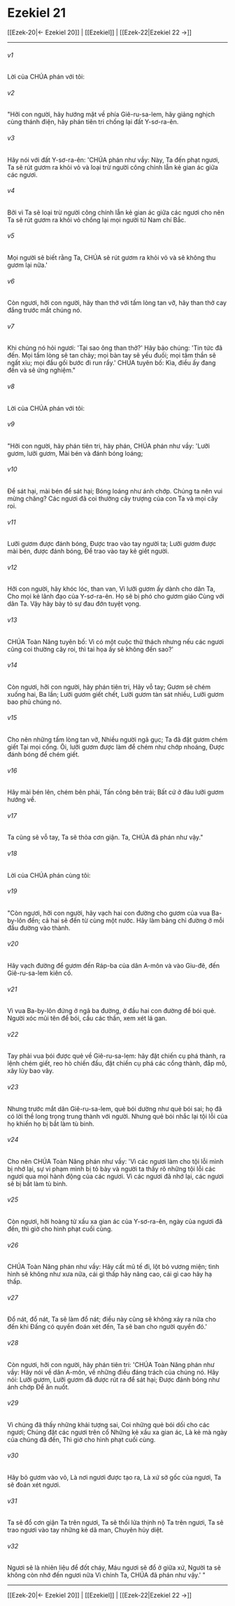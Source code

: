 # Ezekiel 21

[[Ezek-20|← Ezekiel 20]] | [[Ezekiel]] | [[Ezek-22|Ezekiel 22 →]]
***



###### v1 
Lời của CHÚA phán với tôi: 

###### v2 
"Hỡi con người, hãy hướng mặt về phía Giê-ru-sa-lem, hãy giảng nghịch cùng thánh điện, hãy phán tiên tri chống lại đất Y-sơ-ra-ên. 

###### v3 
Hãy nói với đất Y-sơ-ra-ên: 'CHÚA phán như vầy: Này, Ta đến phạt ngươi, Ta sẽ rút gươm ra khỏi vỏ và loại trừ người công chính lẫn kẻ gian ác giữa các ngươi. 

###### v4 
Bởi vì Ta sẽ loại trừ người công chính lẫn kẻ gian ác giữa các ngươi cho nên Ta sẽ rút gươm ra khỏi vỏ chống lại mọi người từ Nam chí Bắc. 

###### v5 
Mọi người sẽ biết rằng Ta, CHÚA sẽ rút gươm ra khỏi vỏ và sẽ không thu gươm lại nữa.' 

###### v6 
Còn ngươi, hỡi con người, hãy than thở với tấm lòng tan vỡ, hãy than thở cay đắng trước mắt chúng nó. 

###### v7 
Khi chúng nó hỏi ngươi: 'Tại sao ông than thở?' Hãy bảo chúng: 'Tin tức đã đến. Mọi tấm lòng sẽ tan chảy; mọi bàn tay sẽ yếu đuối; mọi tâm thần sẽ ngất xỉu; mọi đầu gối bước đi run rẩy.' CHÚA tuyên bố: Kìa, điều ấy đang đến và sẽ ứng nghiệm." 

###### v8 
Lời của CHÚA phán với tôi: 

###### v9 
"Hỡi con người, hãy phán tiên tri, hãy phán, CHÚA phán như vầy: 'Lưỡi gươm, lưỡi gươm, Mài bén và đánh bóng loáng; 

###### v10 
Để sát hại, mài bén để sát hại; Bóng loáng như ánh chớp. Chúng ta nên vui mừng chăng? Các ngươi đã coi thường cây trượng của con Ta và mọi cây roi. 

###### v11 
Lưỡi gươm được đánh bóng, Được trao vào tay người ta; Lưỡi gươm được mài bén, được đánh bóng, Để trao vào tay kẻ giết người. 

###### v12 
Hỡi con người, hãy khóc lóc, than van, Vì lưỡi gươm ấy dành cho dân Ta, Cho mọi kẻ lãnh đạo của Y-sơ-ra-ên. Họ sẽ bị phó cho gươm giáo Cùng với dân Ta. Vậy hãy bày tỏ sự đau đớn tuyệt vọng. 

###### v13 
CHÚA Toàn Năng tuyên bố: Vì có một cuộc thử thách nhưng nếu các ngươi cũng coi thường cây roi, thì tai họa ấy sẽ không đến sao?' 

###### v14 
Còn ngươi, hỡi con người, hãy phán tiên tri, Hãy vỗ tay; Gươm sẽ chém xuống hai, Ba lần; Lưỡi gươm giết chết, Lưỡi gươm tàn sát nhiều, Lưỡi gươm bao phủ chúng nó. 

###### v15 
Cho nên những tấm lòng tan vỡ, Nhiều người ngã gục; Ta đã đặt gươm chém giết Tại mọi cổng. Ôi, lưỡi gươm được làm để chém như chớp nhoáng, Được đánh bóng để chém giết. 

###### v16 
Hãy mài bén lên, chém bên phải, Tấn công bên trái; Bất cứ ở đâu lưỡi gươm hướng về. 

###### v17 
Ta cũng sẽ vỗ tay, Ta sẽ thỏa cơn giận. Ta, CHÚA đã phán như vậy." 

###### v18 
Lời của CHÚA phán cùng tôi: 

###### v19 
"Còn ngươi, hỡi con người, hãy vạch hai con đường cho gươm của vua Ba-by-lôn đến; cả hai sẽ đến từ cùng một nước. Hãy làm bảng chỉ đường ở mỗi đầu đường vào thành. 

###### v20 
Hãy vạch đường để gươm đến Ráp-ba của dân A-môn và vào Giu-đê, đến Giê-ru-sa-lem kiên cố. 

###### v21 
Vì vua Ba-by-lôn đứng ở ngã ba đường, ở đầu hai con đường để bói quẻ. Người xóc mũi tên để bói, cầu các thần, xem xét lá gan. 

###### v22 
Tay phải vua bói được quẻ về Giê-ru-sa-lem: hãy đặt chiến cụ phá thành, ra lệnh chém giết, reo hò chiến đấu, đặt chiến cụ phá các cổng thành, đắp mô, xây lũy bao vây. 

###### v23 
Nhưng trước mắt dân Giê-ru-sa-lem, quẻ bói dường như quẻ bói sai; họ đã có lời thề long trọng trung thành với người. Nhưng quẻ bói nhắc lại tội lỗi của họ khiến họ bị bắt làm tù binh. 

###### v24 
Cho nên CHÚA Toàn Năng phán như vầy: 'Vì các ngươi làm cho tội lỗi mình bị nhớ lại, sự vi phạm mình bị tỏ bày và người ta thấy rõ những tội lỗi các ngươi qua mọi hành động của các ngươi. Vì các ngươi đã nhớ lại, các ngươi sẽ bị bắt làm tù binh. 

###### v25 
Còn ngươi, hỡi hoàng tử xấu xa gian ác của Y-sơ-ra-ên, ngày của ngươi đã đến, thì giờ cho hình phạt cuối cùng. 

###### v26 
CHÚA Toàn Năng phán như vầy: Hãy cất mũ tế đi, lột bỏ vương miện; tình hình sẽ không như xưa nữa, cái gì thấp hãy nâng cao, cái gì cao hãy hạ thấp. 

###### v27 
Đổ nát, đổ nát, Ta sẽ làm đổ nát; điều này cũng sẽ không xảy ra nữa cho đến khi Đấng có quyền đoán xét đến, Ta sẽ ban cho người quyền đó.' 

###### v28 
Còn ngươi, hỡi con người, hãy phán tiên tri: 'CHÚA Toàn Năng phán như vầy: Hãy nói về dân A-môn, về những điều đáng trách của chúng nó. Hãy nói: Lưỡi gươm, Lưỡi gươm đã được rút ra để sát hại; Được đánh bóng như ánh chớp Để ăn nuốt. 

###### v29 
Vì chúng đã thấy những khải tượng sai, Coi những quẻ bói dối cho các ngươi; Chúng đặt các ngươi trên cổ Những kẻ xấu xa gian ác, Là kẻ mà ngày của chúng đã đến, Thì giờ cho hình phạt cuối cùng. 

###### v30 
Hãy bỏ gươm vào vỏ, Là nơi ngươi được tạo ra, Là xứ sở gốc của ngươi, Ta sẽ đoán xét ngươi. 

###### v31 
Ta sẽ đổ cơn giận Ta trên ngươi, Ta sẽ thổi lửa thịnh nộ Ta trên ngươi, Ta sẽ trao ngươi vào tay những kẻ dã man, Chuyên hủy diệt. 

###### v32 
Ngươi sẽ là nhiên liệu để đốt cháy, Máu ngươi sẽ đổ ở giữa xứ, Người ta sẽ không còn nhớ đến ngươi nữa Vì chính Ta, CHÚA đã phán như vậy.' "

***
[[Ezek-20|← Ezekiel 20]] | [[Ezekiel]] | [[Ezek-22|Ezekiel 22 →]]
